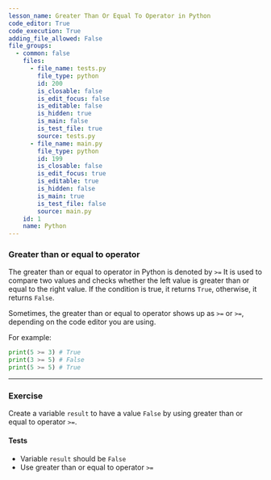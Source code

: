 ```yaml
---
lesson_name: Greater Than Or Equal To Operator in Python
code_editor: True
code_execution: True
adding_file_allowed: False
file_groups:
  - common: false
    files:
      - file_name: tests.py
        file_type: python
        id: 200
        is_closable: false
        is_edit_focus: false
        is_editable: false
        is_hidden: true
        is_main: false
        is_test_file: true
        source: tests.py
      - file_name: main.py
        file_type: python
        id: 199
        is_closable: false
        is_edit_focus: true
        is_editable: true
        is_hidden: false
        is_main: true
        is_test_file: false
        source: main.py
    id: 1
    name: Python
---
```


### Greater than or equal to operator

The greater than or equal to operator in Python is denoted by `>‏=` It is used to compare two values and checks whether the left value is greater than or equal to the right value. If the condition is true, it returns `True`, otherwise, it returns `False`.

Sometimes, the greater than or equal to operator shows up as `>=` or `>‏=`, depending on the code editor you are using.

For example:

```python
print(5 >= 3) # True
print(3 >= 5) # False
print(5 >= 5) # True
```

---

### Exercise

Create a variable `result` to have a value `False` by using greater than or equal to operator `>‏=`.

#### Tests

<ul>
<li id="test-1">Variable <code>result</code> should be <code>False</code></li>
<li id="test-2">Use greater than or equal to operator <code>&gt;‏=</code></li>
</ul>
